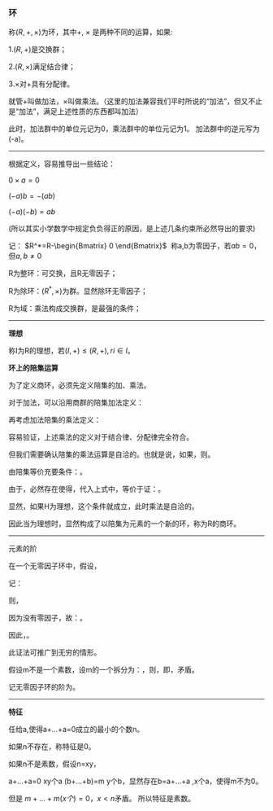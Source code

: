 ### 环​
称$(R,+,\times)$为环，其中+, $\times$ 是两种不同的运算，如果:

1.$(R,+)$是交换群；

2.$(R,\times)$满足结合律；

3.$\times$对+具有分配律。

就管+叫做加法，×叫做乘法。（这里的加法兼容我们平时所说的“加法”，但又不止是“加法”，满足上述性质的东西都叫加法）

此时，加法群中的单位元记为0，乘法群中的单位元记为1。
加法群中的逆元写为(-a)。

---
根据定义，容易推导出一些结论：

$0\times a = 0$

$(-a)b=-(ab)$

$(-a)(-b)=ab$

(所以其实小学数学中规定负负得正的原因，是上述几条约束所必然导出的要求)


记：
$R^*=R-\begin{Bmatrix} 0 \end{Bmatrix}$
 称a,b为零因子，若$ab=0$，但$a,b\neq 0$

R为整环：可交换，且R无零因子；

R为除环：$(R^*,\times)$为群。显然除环无零因子；

R为域：乘法构成交换群，是最强的条件；

---

**理想**

称I为R的理想，若$(I,+)\leq (R,+),ri\in I$。

**环上的陪集运算**

为了定义商环，必须先定义陪集的加、乘法。

对于加法，可以沿用商群的陪集加法定义：

再考虑加法陪集的乘法定义：

容易验证，上述乘法的定义对于结合律、分配律完全符合。

但我们需要确认陪集的乘法运算是自洽的。也就是说，如果，则。

由陪集等价充要条件：。

由于，必然存在使得，代入上式中，等价于证：。

显然，如果H为理想，这个条件就成立，此时乘法是自洽的。

因此当为理想时，显然构成了以陪集为元素的一个新的环，称为R的商环。

---

元素的阶

在一个无零因子环中，假设，

记：

则，

因为没有零因子，故：。

因此，。

此证法可推广到无穷的情形。

假设m不是一个素数，设m的一个拆分为：，则，即，矛盾。

记无零因子环的阶为。

---
**特征**

任给a,使得a+...+a=0成立的最小的个数n。


如果n不存在，称特征是0。


如果n不是素数，假设n=xy，

a+...+a=0 xy个a
(b+...+b)=m y个b，显然存在b=a+...+a ,x个a，使得m不为0。

但是
$m+...+m (x个)=0，x<n$矛盾。
所以特征是素数。


​
